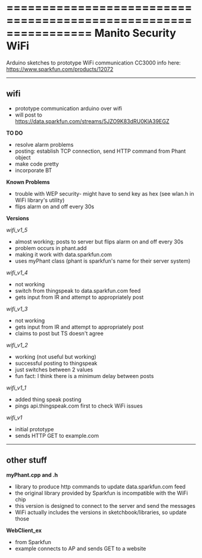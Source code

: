 ================================================================
Manito Security WiFi
================================================================

Arduino sketches to prototype WiFi communication
CC3000 info here: https://www.sparkfun.com/products/12072

----------------------------------------------------------------------------

**wifi** 
----------------------------------------------------------------------------
  * prototype communication arduino over wifi
  * will post to https://data.sparkfun.com/streams/5JZO9K83dRU0KlA39EGZ

  **TO DO**
  * resolve alarm problems
  * posting: establish TCP connection, send HTTP command from Phant object
  * make code pretty
  * incorporate BT

  **Known Problems**
  * trouble with WEP security- might have to send key as hex (see wlan.h in WiFi library's utility)
  * flips alarm on and off every 30s

  **Versions**

  *wifi_v1_5*
   * almost working; posts to server but flips alarm on and off every 30s
   * problem occurs in phant.add
   * making it work with data.sparkfun.com
   * uses myPhant class (phant is sparkfun's name for their server system)

  *wifi_v1_4*
   * not working
   * switch from thingspeak to data.sparkfun.com feed
   * gets input from IR and attempt to appropriately post

  *wifi_v1_3*
   * not working
   * gets input from IR and attempt to appropriately post
   * claims to post but TS doesn't agree

  *wifi_v1_2*
   * working (not useful but working)
   * successful posting to thingspeak
   * just switches between 2 values
   * fun fact: I think there is a minimum delay between posts

  *wifi_v1_1*
   * added thing speak posting
   * pings api.thingspeak.com first to check WiFi issues

  *wifi_v1*
   * initial prototype
   * sends HTTP GET to example.com

----------------------------------------------------------------------------

**other stuff**
----------------------------------------------------------------------------
**myPhant.cpp and .h**
 * library to produce http commands to update data.sparkfun.com feed
 * the original library provided by Sparkfun is incompatible with the WiFi chip
 * this version is designed to connect to the server and send the messages
 * WiFi actually includes the versions in sketchbook/libraries, so update those

**WebClient_ex**
 * from Sparkfun
 * example connects to AP and sends GET to a website


